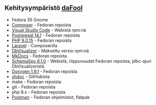 ## Kehitysympäristö [daFool](https://github.com/daFool)
* Fedora 35 Gnome
* [Composer](https://getcomposer.org/) - Fedoran repoista
* [Visual Studio Code](https://code.visualstudio.com/) - Webistä rpm:nä
* [Postgresql 14.1](https://www.postgresql.org/) - Fedoran repoista
* [PHP 8.0.15](https://www.php.net/) - Fedoran repoista
* [Laravel](https://www.laravel.com) - Composerilla
* [DbVisualizer](https://www.dbvis.com/) - Maksettu versio rpm:nä
* [MkDocs](https://mkdocs.org/) - Fedoran repoista
* [SchemaSpy 6.1.0](https://schemaspy.readthedocs.io/en/latest/index.html) - Webistä, riippuvuudet Fedoran repoista, jdbc-ajuri DbVisualizeristä
* [Doxygen 1.9.1](https://doxygen.org) - Fedoran repoista
* [shdoc](https://github.com/reconquest/shdoc) - GitHubista
* make - Fedoran repoista
* git - Fedoran repoista
* php 8.x - Fedoran repoista
* [Postman](https://www.postman.com/) - Fedoran ohjelmistot, flatpak
